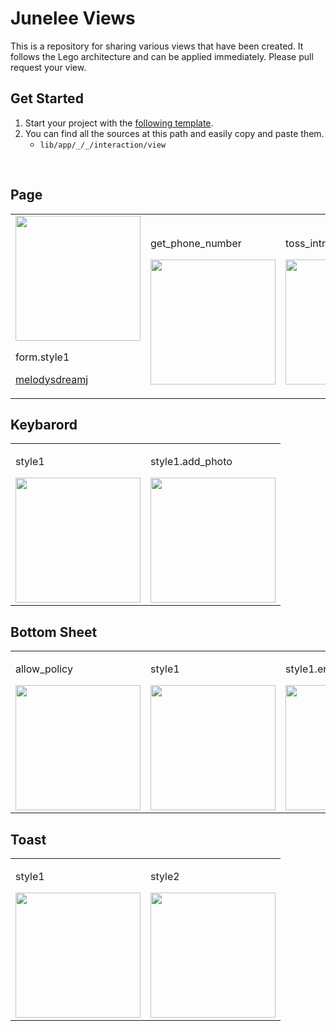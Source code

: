 # Junelee Views 
This is a repository for sharing various views that have been created. It follows the Lego architecture and can be applied immediately.
Please pull request your view.

## Get Started
1. Start your project with the [following template](https://github.com/melodysdreamj/junelee.pattern.lego-flutter).
2. You can find all the sources at this path and easily copy and paste them.
   - `lib/app/_/_/interaction/view`

<br/>

## Page
<table>
  <tr>
    <td>
      <img src="https://github.com/melodysdreamj/junelee.views.lego-flutter/assets/21379657/2a46cdfc-2276-4bc0-b223-9d3fd65fa867" width="200">
       <p>form.style1</p>
      <p><a href="https://github.com/melodysdreamj">melodysdreamj</a></p>
    </td>
    <td>
      <p>get_phone_number</p>
      <a href="링크_주소">
        <img src="https://github.com/melodysdreamj/junelee.views.lego-flutter/assets/21379657/a722f9c3-f303-4078-9004-a7f8a6356934" width="200">
      </a>
    </td>
    <td>
      <p>toss_intro</p>
      <a href="링크_주소">
        <img src="https://github.com/melodysdreamj/junelee.views.lego-flutter/assets/21379657/4d8b0936-99bd-48e2-a883-8f69dfc15821" width="200">
      </a>
    </td>
  </tr>
</table>

## Keybarord
<table>
  <tr>
    <td>
      <p>style1</p>
      <img src="https://github.com/melodysdreamj/junelee.views.lego-flutter/assets/21379657/b242daba-cf64-4b87-877c-32a1d3525748" width="200">
    </td>
    <td>
      <p>style1.add_photo</p>
      <img src="https://github.com/melodysdreamj/junelee.views.lego-flutter/assets/21379657/b2983428-eb5a-4766-937a-ff22db4d94a7" width="200">
    </td>
  </tr>
</table>

## Bottom Sheet
<table>
  <tr>
    <td>
      <p>allow_policy</p>
      <img src="https://github.com/melodysdreamj/junelee.views.lego-flutter/assets/21379657/5117df01-9c59-4cd7-8e41-59af1ba21e88" width="200">
    </td>
    <td>
      <p>style1</p>
      <img src="https://github.com/melodysdreamj/junelee.views.lego-flutter/assets/21379657/b968a5f2-d238-44df-b341-4135bcbe2940" width="200">
    </td>
      <td>
      <p>style1.error</p>
      <img src="https://github.com/melodysdreamj/junelee.flutter.pattern/assets/21379657/ac252bb9-36d7-491a-a8c5-a00061705e0f" width="200">
    </td>
  </tr>
</table>


## Toast

<table>
  <tr>
    <td>
      <p>style1</p>
      <img src="https://github.com/melodysdreamj/junelee.views.lego-flutter/assets/21379657/04eee0b0-9527-4479-b9f3-7d3a7c28dd76" width="200">
    </td>
    <td>
      <p>style2</p>
      <img src="https://github.com/melodysdreamj/junelee.views.lego-flutter/assets/21379657/9ac9f631-2ffe-409a-9741-aeaaa9153f16" width="200">
    </td>
  </tr>
</table>
